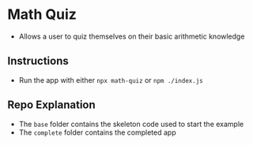 # Math Quiz

- Allows a user to quiz themselves on their basic arithmetic knowledge

## Instructions
- Run the app with either `npx math-quiz` or `npm ./index.js`

## Repo Explanation
- The `base` folder contains the skeleton code used to start the example
- The `complete` folder contains the completed app
